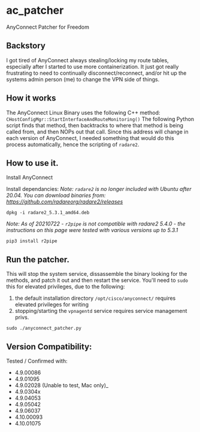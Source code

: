 # ac_patcher
AnyConnect Patcher for Freedom

## Backstory
I got tired of AnyConnect always stealing/locking my route tables, especially after I started to use more containerization. It just got really frustrating to need to continually disconnect/reconnect, and/or hit up the systems admin person (me) to change the VPN side of things.

## How it works
The AnyConnect Linux Binary uses the following C++ method: ``CHostConfigMgr::StartInterfaceAndRouteMonitoring()``
The following Python script finds that method, then backtracks to where that method is being called from, and then NOPs out that call.
Since this address will change in each version of AnyConnect, I needed something that would do this process automatically, hence the scripting of `radare2`.

## How to use it.
Install AnyConnect

Install dependancies:
*Note: `radare2` is no longer included with Ubuntu after 20.04. You can download binaries from: https://github.com/radareorg/radare2/releases*

```
dpkg -i radare2_5.3.1_amd64.deb
```
*Note: As of 20210722 - `r2pipe` is not compatible with radare2 5.4.0 - the instructions on this page were tested with various versions up to 5.3.1*
```
pip3 install r2pipe
```

## Run the patcher.
This will stop the system service, dissassemble the binary looking for the methods, and patch it out and then restart the service.
You'll need to ``sudo`` this for elevated privileges, due to the following:
1. the default installation directory ``/opt/cisco/anyconnect/`` requires elevated privileges for writing
1. stopping/starting the `vpnagentd` service requires service management privs.

```
sudo ./anyconnect_patcher.py
```

## Version Compatibility:
Tested / Confirmed with:
- 4.9.00086
- 4.9.01095
- 4.9.02028 (Unable to test, Mac only)_
- 4.9.0304x
- 4.9.04053
- 4.9.05042
- 4.9.06037
- 4.10.00093
- 4.10.01075

